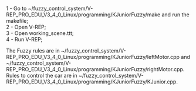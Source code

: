 1 - Go to ~/fuzzy_control_system/V-REP_PRO_EDU_V3_4_0_Linux/programming/KJuniorFuzzy/make and run the makefile;  
2 - Open V-REP;  
3 - Open working_scene.ttt;  
4 - Run V-REP;  

The Fuzzy rules are in ~/fuzzy_control_system/V-REP_PRO_EDU_V3_4_0_Linux/programming/KJuniorFuzzy/leftMotor.cpp and ~/fuzzy_control_system/V-REP_PRO_EDU_V3_4_0_Linux/programming/KJuniorFuzzy/rightMotor.cpp. Rules to control the car are in ~/fuzzy_control_system/V-REP_PRO_EDU_V3_4_0_Linux/programming/KJuniorFuzzy/KJunior.cpp.
